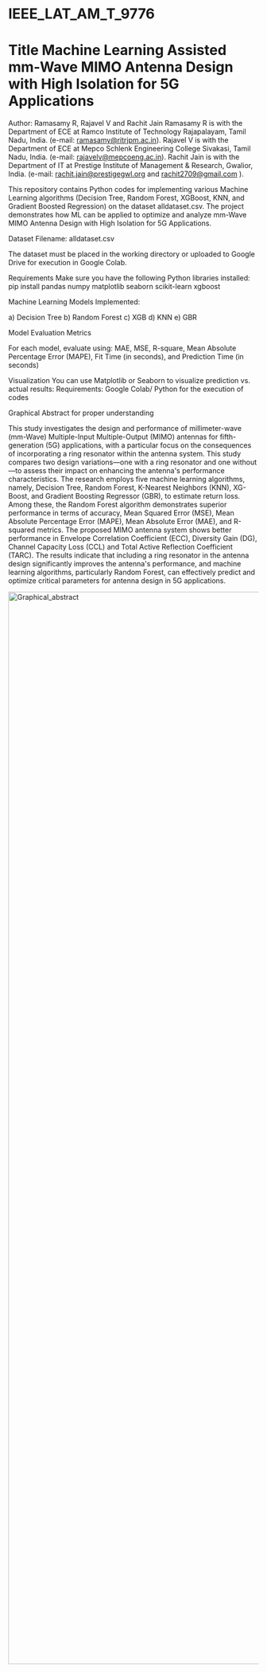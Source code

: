 # IEEE_LAT_AM_T_9776
# Title Machine Learning Assisted mm-Wave MIMO Antenna Design with High Isolation for 5G Applications
Author: Ramasamy R, Rajavel V and Rachit Jain
Ramasamy R is with the Department of ECE at Ramco Institute of Technology Rajapalayam, Tamil Nadu, India. (e-mail: ramasamy@ritrjpm.ac.in).
Rajavel V is with the Department of ECE at Mepco Schlenk Engineering College Sivakasi, Tamil Nadu, India. (e-mail: rajavelv@mepcoeng.ac.in).
Rachit Jain is with the Department of IT at Prestige Institute of Management & Research, Gwalior, India. (e-mail: rachit.jain@prestigegwl.org and rachit2709@gmail.com ).

This repository contains Python codes for implementing various Machine Learning algorithms (Decision Tree, Random Forest, XGBoost, KNN, and Gradient Boosted Regression) on the dataset alldataset.csv.
The project demonstrates how ML can be applied to optimize and analyze mm-Wave MIMO Antenna Design with High Isolation for 5G Applications.

Dataset
Filename: alldataset.csv

The dataset must be placed in the working directory or uploaded to Google Drive for execution in Google Colab.

Requirements
Make sure you have the following Python libraries installed:
pip install pandas numpy matplotlib seaborn scikit-learn xgboost

Machine Learning Models Implemented:

a) Decision Tree
b) Random Forest
c) XGB
d) KNN
e) GBR

Model Evaluation Metrics

For each model, evaluate using: MAE, MSE, R-square, Mean Absolute Percentage Error (MAPE), Fit Time (in seconds), and Prediction Time (in seconds) 

Visualization
You can use Matplotlib or Seaborn to visualize prediction vs. actual results:
Requirements: Google Colab/ Python for the execution of codes

Graphical Abstract for proper understanding

This study investigates the design and performance of millimeter-wave (mm-Wave) Multiple-Input Multiple-Output (MIMO) antennas for fifth-generation (5G) applications, with a particular focus on the consequences of incorporating a ring resonator within the antenna system. This study compares two design variations—one with a ring resonator and one without—to assess their impact on enhancing the antenna's performance characteristics. The research employs five machine learning algorithms, namely, Decision Tree, Random Forest, K-Nearest Neighbors (KNN), XG-Boost, and Gradient Boosting Regressor (GBR), to estimate return loss. Among these, the Random Forest algorithm demonstrates superior performance in terms of accuracy, Mean Squared Error (MSE), Mean Absolute Percentage Error (MAPE), Mean Absolute Error (MAE), and R-squared metrics. The proposed MIMO antenna system shows better performance in Envelope Correlation Coefficient (ECC), Diversity Gain (DG), Channel Capacity Loss (CCL) and Total Active Reflection Coefficient (TARC). The results indicate that including a ring resonator in the antenna design significantly improves the antenna's performance, and machine learning algorithms, particularly Random Forest, can effectively predict and optimize critical parameters for antenna design in 5G applications. 



<img width="4420" height="2154" alt="Graphical_abstract" src="https://github.com/user-attachments/assets/79a98a11-ad69-45ad-a48d-0e303982f3ec" />


